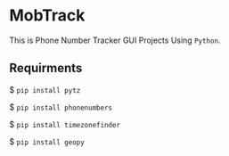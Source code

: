 # MobTrack
This is Phone Number Tracker GUI Projects Using `Python`.

## Requirments 
$ `pip install pytz`

$ `pip install phonenumbers`

$ `pip install timezonefinder`

$ `pip install geopy`
